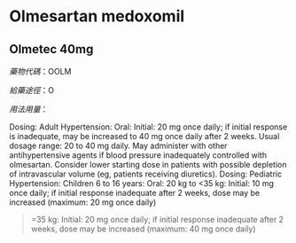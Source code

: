 # Olmesartan medoxomil

## Olmetec 40mg

*藥物代碼*：OOLM

*給藥途徑*：O

*用法用量*：

 Dosing: Adult 
Hypertension: Oral: Initial: 20 mg once daily; if initial response is inadequate, may be increased to 40 mg once daily after 2 weeks. Usual dosage range: 20 to 40 mg daily. May administer with other antihypertensive agents if blood pressure inadequately controlled with olmesartan. Consider lower starting dose in patients with possible depletion of intravascular volume (eg, patients receiving diuretics).
Dosing: Pediatric
Hypertension: Children 6 to 16 years: Oral:
20 kg to <35 kg: Initial: 10 mg once daily; if initial response inadequate after 2 weeks, dose may be increased (maximum: 20 mg once daily) 
>=35 kg: Initial: 20 mg once daily; if initial response inadequate after 2 weeks, dose may be increased (maximum: 40 mg once daily)


